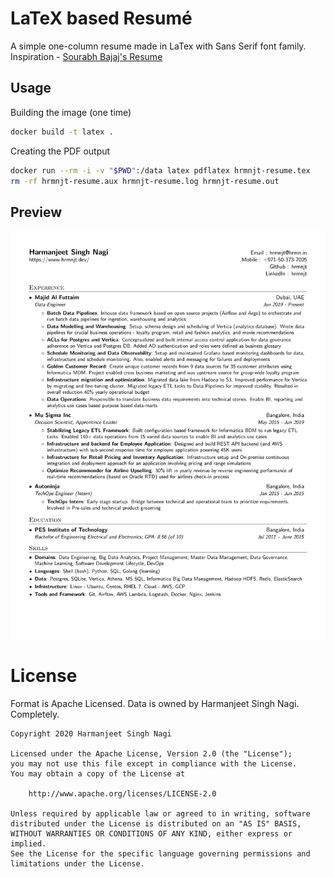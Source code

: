 
# LaTeX based Resumé

A simple one-column resume made in LaTex with Sans Serif font family.
Inspiration - [Sourabh Bajaj's Resume](https://github.com/sb2nov/resume)

## Usage

Building the image (one time)

```bash
docker build -t latex .
```

Creating the PDF output
```bash
docker run --rm -i -v "$PWD":/data latex pdflatex hrmnjt-resume.tex
rm -rf hrmnjt-resume.aux hrmnjt-resume.log hrmnjt-resume.out
```

## Preview

![preview](./hrmnjt-resume.svg)

# License

Format is Apache Licensed. Data is owned by Harmanjeet Singh Nagi. Completely.

```
Copyright 2020 Harmanjeet Singh Nagi

Licensed under the Apache License, Version 2.0 (the "License");
you may not use this file except in compliance with the License.
You may obtain a copy of the License at

    http://www.apache.org/licenses/LICENSE-2.0

Unless required by applicable law or agreed to in writing, software
distributed under the License is distributed on an "AS IS" BASIS,
WITHOUT WARRANTIES OR CONDITIONS OF ANY KIND, either express or implied.
See the License for the specific language governing permissions and
limitations under the License.
```

